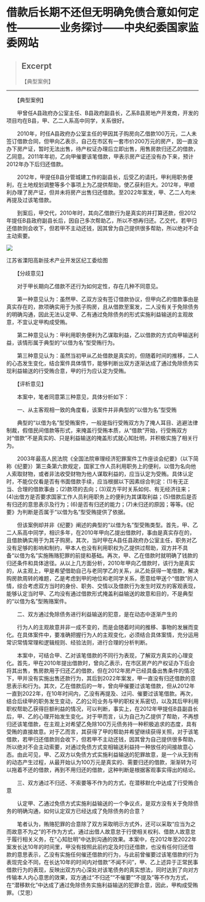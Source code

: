 
# 借款后长期不还但无明确免债合意如何定性————业务探讨——中央纪委国家监委网站

> ## Excerpt
> 【典型案例】

---
　　【典型案例】

　　甲曾任A县政府办公室主任、B县政府副县长，乙系B县房地产开发商，开发的项目均在B县，甲、乙二人系高中同学，关系很好。

　　2010年，时任A县政府办公室主任的甲因其子购房向乙借款100万元，二人未签订借款合同，但甲向乙表示，自己在市区有一套市价200万元的房产，因一直没办下房产证，暂时无法出售，待产权证办理后立即出售，用售房款归还乙的借款，乙同意。2011年年初，乙向甲催要该笔借款，甲表示房产证还没有办下来，预计2012年办下后归还借款。

　　2012年，甲提任B县分管城建工作的副县长，后受乙的请托，甲利用职务便利，在土地规划调整等多个事项上为乙提供帮助，使乙获利巨大。2012年，甲顺利办理了房产证，但并未将房产出售归还借款。至2022年案发，甲、乙二人均未再提及过该笔借款。

　　到案后，甲交代，2010年时，其向乙借款行为是真实的并打算还款，但2012年提任B县政府副县长后，因自己多次帮助乙，所以不想再归还。乙交代，若甲归还借款则会收下，但若甲不主动还钱，因其曾为自己提供很多帮助，所以绝对不会主动索要。

![](https://www.ccdi.gov.cn/hdjln/ywtt/202404/W020240429613690667724.jpeg)

江苏省溧阳高新技术产业开发区纪工委绘图

　　【分歧意见】

　　对于甲长期向乙借款不还行为如何定性，存在几种不同意见。

　　第一种意见认为：虽然甲、乙双方没有签订借款协议，但甲向乙的借款事由是真实存在的，款项确实用于为孩子购房，且从借款至案发，二人没有关于免除债务的明确沟通，因此无法认定甲、乙有通过免除债务的形式实施利益输送的主观故意，不宜认定甲构成受贿。

　　第二种意见认为：甲利用职务便利为乙谋取利益，乙以借款的方式向甲输送利益，该情形属于典型的“以借为名”型受贿行为。

　　第三种意见认为：虽然当初甲从乙处借款是真实的，但随着时间的推移，二人的心态发生变化，结合案件具体情节，能够判断出双方逐渐达成了通过免除债务实现利益输送的行受贿合意，甲的行为应认定为受贿。

　　【评析意见】

　　本案中，笔者同意第三种意见，具体分析如下：

　　一、从主客观相一致的角度看，该案件并非典型的“以借为名”型受贿

　　典型的“以借为名”型受贿案件，一般是指行受贿双方为了掩人耳目、逃避法律制裁，假借民间借款等形式，来掩盖行受贿本质，从“借款”开始，行受贿双方对“借款”不是真实的、只是利益输送的掩盖形式就心知肚明，并积极实施了相关行为。

　　2003年最高人民法院《全国法院审理经济犯罪案件工作座谈会纪要》（以下简称《纪要》）第三条第六款规定，国家工作人员利用职务上的便利，以借为名向他人索取财物，或者非法收受财物为他人谋取利益的，应当认定为受贿。具体认定时，不能仅仅看是否有书面借款手续，应当根据以下因素综合判定：(1)有无正当、合理的借款事由；(2)款项的去向；(3)双方平时关系如何、有无经济往来；(4)出借方是否要求国家工作人员利用职务上的便利为其谋取利益；(5)借款后是否有归还的意思表示及行为；(6)是否有归还的能力；(7)未归还的原因；等等。《纪要》为判断是否属于“以借为名”型受贿提供了依据。

　　但该案例却并非《纪要》阐述的典型的“以借为名”型受贿类型。首先，甲、乙二人系高中同学，相识多年，在2010年甲向乙提出借款时，事由是真实存在的，且借款确实用于为其子购房。其次，当时甲在A县任县政府办公室主任，职务对乙没有足够的影响和制约，甲本人也没有利用职权为乙提供过帮助，双方并不具备“以借为名”实施贿赂犯罪的前提和基础。再次，甲、乙在借款时就明确了钱款的归还条件和具体途径。从以上几方面分析，2010年甲向乙借款时，该行为是真实的，从主观上，甲是希望借助自己与老同学乙的关系，从乙处获得一笔借款，解决购房款周转的难题，乙是考虑到甲的地位和老同学关系，愿意给甲送个“借款”的人情，综合考虑双方当时的身份、职务、交情以及借款行为发生时双方的客观表现，能够认定当时甲、乙均没有通过借款形式掩盖利益输送的故意和目的，不是典型的“以借为名”型贿赂案件。

　　二、双方通过免除债务进行利益输送的犯意，是在动态中逐渐产生的

　　行为人的主观故意并非一成不变的，而是会随着时间的推移、事物的发展而变化。在具体案件中，要准确把握行为人的主观变化，必须结合具体案情，充分运用常识常情常理和逻辑规则、经验法则，进行合理的分析判断。

　　本案中，可结合甲、乙对该笔借款的不同行为表现，了解双方真实的心理变化。首先，甲在2010年提出借款时，曾向乙表示，在市区房产的产权证办下后会将其出售，售房款用于归还乙的借款，但在2012年房产已经具备出售条件的情况下，甲并没有实施出售还款行为，其后到2022年案发，甲一直没有归还借款的意思表示和行为。其次，乙在借款后的一年，曾向甲催要过该笔借款，但从2012年一直到2022年，在10年时间内，乙没有再提及、过问、催要过该笔借款。再次，结合后续甲的职务发生变动，乙的公司业务与甲的职权关系密切，以及其后甲利用职权帮助乙获得巨额利益的情况，可以判断，事实上，在2012年甲提任B县副县长后，甲、乙的心理开始发生变化。对于甲而言，认为自己为乙提供了帮助，不再想归还该笔借款，在主观上对希望乙免除100万元债务持一种积极追求的态度，具有受贿的直接故意。对于乙而言，其获得了甲的帮助并希望继续获得关照，对于该笔借款，若甲归还借款则会收下，但若甲不主动还钱，因其曾为自己提供很多帮助，所以绝对不会主动索要，对通过免债方式变相输送利益持一种放任的间接故意心态。由此可见，甲、乙双方以免债方式实施利益输送的犯罪故意，是一个从无到有的动态产生过程，从最开始认为100万元是真实的、需要归还的借款，渐渐转为可以拖着不还的借款，再到不用归还的借款，这种判断是根据客观事实得出的结论。

　　三、双方通过不归还、不索要等不作为的方式，在潜移默化中达成了行受贿合意

　　认定甲、乙通过免债方式实施利益输送的一个争议点，是双方没有关于免除债务的明确沟通，如何认定双方已经达成了免除债务的合意？

　　笔者认为，贿赂犯罪的合意除了双方采取明示方式外，还可以采取“应当为之而故意不为之”的不作为方式，通过出借人故意怠于行使相关权利、借款人故意怠于履行相关义务，在“心知肚明”中达到沟通的效果。本案中，在2012年至2022年案发长达10年的时间里，甲没有按照此前约定及时归还借款，也没有任何归还借款的意思表示，乙没有实施任何催还借款的行为，与此前曾催要过该笔借款的行为表现完全不同，在长达10年的时间内对借款“不闻不问”，甲、乙上述异于正常民事借款行为的表现，反映出双方内心深处对该笔债务的真实想法，同时达到了向对方传输本人内心意思的效果，双方通过“不归还”“不催要”“不提及”等不作为方式，在“潜移默化”中达成了通过免除债务实施利益输送的犯罪合意，因此，甲构成受贿罪。（艾思）
